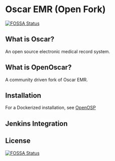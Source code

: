 # Oscar EMR (Open Fork)
[![FOSSA Status](https://app.fossa.com/api/projects/git%2Bgithub.com%2Fccosp%2Fopen-o.svg?type=shield)](https://app.fossa.com/projects/git%2Bgithub.com%2Fccosp%2Fopen-o?ref=badge_shield)


## What is Oscar?

An open source electronic medical record system.

## What is OpenOscar?

A community driven fork of Oscar EMR.

## Installation

For a Dockerized installation, see [OpenOSP](https://github.com/open-osp/open-osp)

## Jenkins Integration


## License
[![FOSSA Status](https://app.fossa.com/api/projects/git%2Bgithub.com%2Fccosp%2Fopen-o.svg?type=large)](https://app.fossa.com/projects/git%2Bgithub.com%2Fccosp%2Fopen-o?ref=badge_large)